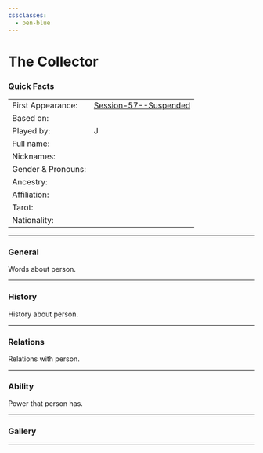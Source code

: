 ```yaml
---
cssclasses:
  - pen-blue
---
```

# The Collector
### Quick Facts

|                    |                                                                     |
| ------------------ | ------------------------------------------------------------------- |
| First Appearance:  | [Session-57--Suspended](../-Session-Notes/Session-57--Suspended.md) |
| Based on:          |                                                                     |
| Played by:         | J                                                                   |
| Full name:         |                                                                     |
| Nicknames:         |                                                                     |
| Gender & Pronouns: |                                                                     |
| Ancestry:          |                                                                     |
| Affiliation:       |                                                                     |
| Tarot:             |                                                                     |
| Nationality:       |                                                                     |
***
### General
Words about person.

***
### History
History about person.

***
### Relations
Relations with person.

***
### Ability
Power that person has.

***
### Gallery


***
